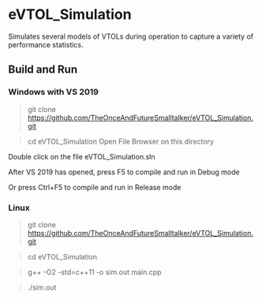 # eVTOL_Simulation

Simulates several models of VTOLs during operation to capture a variety of performance statistics.


## Build and Run

### Windows with VS 2019

> git clone https://github.com/TheOnceAndFutureSmalltalker/eVTOL_Simulation.git

> cd eVTOL_Simulation
Open File Browser on this directory

Double click on the file eVTOL_Simulation.sln

After VS 2019 has opened, press F5 to compile and run in Debug mode

Or press Ctrl+F5 to compile and run in Release mode

### Linux

> git clone https://github.com/TheOnceAndFutureSmalltalker/eVTOL_Simulation.git

> cd eVTOL_Simulation

> g++ -O2 -std=c++11 -o sim.out main.cpp

> ./sim.out

